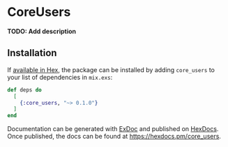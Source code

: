 # CoreUsers

**TODO: Add description**

## Installation

If [available in Hex](https://hex.pm/docs/publish), the package can be installed
by adding `core_users` to your list of dependencies in `mix.exs`:

```elixir
def deps do
  [
    {:core_users, "~> 0.1.0"}
  ]
end
```

Documentation can be generated with [ExDoc](https://github.com/elixir-lang/ex_doc)
and published on [HexDocs](https://hexdocs.pm). Once published, the docs can
be found at <https://hexdocs.pm/core_users>.


